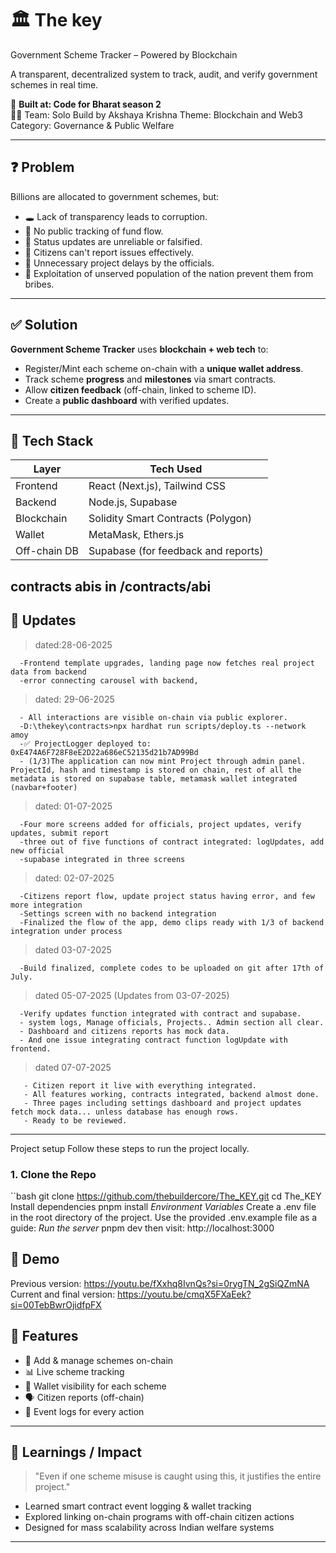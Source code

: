 # 🏛️ The key
 Government Scheme Tracker – Powered by Blockchain

A transparent, decentralized system to track, audit, and verify government schemes in real time.

🚀 **Built at: Code for Bharat season 2**  
👨‍💻 Team: Solo Build by Akshaya Krishna
Theme: Blockchain and Web3
Category: Governance & Public Welfare 

---

## ❓ Problem

Billions are allocated to government schemes, but:
- 🕳️ Lack of transparency leads to corruption.
- 🧾 No public tracking of fund flow.
- 🔁 Status updates are unreliable or falsified.
- 👥 Citizens can't report issues effectively.
- 👥 Unnecessary project delays by the officials.
- 👥 Exploitation of unserved population of the nation prevent them from bribes.

---

## ✅ Solution

**Government Scheme Tracker** uses **blockchain + web tech** to:
- Register/Mint each scheme on-chain with a **unique wallet address**.
- Track scheme **progress** and **milestones** via smart contracts.
- Allow **citizen feedback** (off-chain, linked to scheme ID).
- Create a **public dashboard** with verified updates.

---

## 🧱 Tech Stack

| Layer        | Tech Used                            |
|--------------|--------------------------------------|
| Frontend     | React (Next.js), Tailwind CSS           |
| Backend      | Node.js, Supabase                    |
| Blockchain   | Solidity Smart Contracts (Polygon)   |
| Wallet       | MetaMask, Ethers.js                  |
| Off-chain DB | Supabase (for feedback and reports)  |
contracts abis in /contracts/abi
---

## 🔐 Updates

>dated:28-06-2025
>
      -Frontend template upgrades, landing page now fetches real project data from backend
      -error connecting carousel with backend,
> dated: 29-06-2025

      - All interactions are visible on-chain via public explorer.
      -D:\thekey\contracts>npx hardhat run scripts/deploy.ts --network amoy
      -✅ ProjectLogger deployed to: 0xE474A6F728F8eE2D22a686eC52135d21b7AD99Bd
      - (1/3)The application can now mint Project through admin panel. ProjectId, hash and timestamp is stored on chain, rest of all the metadata is stored on supabase table, metamask wallet integrated (navbar+footer)
> dated: 01-07-2025

      -Four more screens added for officials, project updates, verify updates, submit report
      -three out of five functions of contract integrated: logUpdates, add new official
      -supabase integrated in three screens
> dated: 02-07-2025

      -Citizens report flow, update project status having error, and few  more integration
      -Settings screen with no backend integration
      -Finalized the flow of the app, demo clips ready with 1/3 of backend integration under process
> dated 03-07-2025

      -Build finalized, complete codes to be uploaded on git after 17th of July.
> dated 05-07-2025 (Updates from 03-07-2025)

      -Verify updates function integrated with contract and supabase.
      - system logs, Manage officials, Projects.. Admin section all clear.
      - Dashboard and citizens reports has mock data.
      - And one issue integrating contract function logUpdate with frontend.
>dated 07-07-2025

       - Citizen report it live with everything integrated.
       - All features working, contracts integrated, backend almost done.
       - Three pages including settings dashboard and project updates fetch mock data... unless database has enough rows.
       - Ready to be reviewed.
---

Project setup
Follow these steps to run the project locally.

### 1. Clone the Repo

``bash
          git clone https://github.com/thebuildercore/The_KEY.git
          cd The_KEY
  Install dependencies
         pnpm install
 *Environment Variables*
Create a .env file in the root directory of the project.
Use the provided .env.example file as a guide:
*Run the server*
pnpm dev
then visit: http://localhost:3000

## 🧪 Demo
Previous version: https://youtu.be/fXxhq8IvnQs?si=0rygTN_2gSiQZmNA   
Current and final version: https://youtu.be/cmqX5FXaEek?si=00TebBwrOjidfpFX

## 📌 Features

- 🎯 Add & manage schemes on-chain
- 📊 Live scheme tracking
- 🧩 Wallet visibility for each scheme
- 🗣️ Citizen reports (off-chain)
- 🔔 Event logs for every action

---

## 🧠 Learnings / Impact

> "Even if one scheme misuse is caught using this, it justifies the entire project."

- Learned smart contract event logging & wallet tracking
- Explored linking on-chain programs with off-chain citizen actions
- Designed for mass scalability across Indian welfare systems

---

